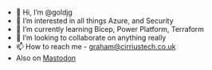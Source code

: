- 👋 Hi, I’m @goldjg
- 👀 I’m interested in all things Azure, and Security
- 🌱 I’m currently learning Bicep, Power Platform, Terraform
- 💞️ I’m looking to collaborate on anything really
- 📫 How to reach me - graham@cirriustech.co.uk
- Also on <a href="https://infosec.exchange/@cirriustech" rel="me">Mastodon</a>

<!---
goldjg/goldjg is a ✨ special ✨ repository because its `README.md` (this file) appears on your GitHub profile.
You can click the Preview link to take a look at your changes.
--->
